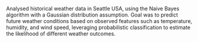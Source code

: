 Analysed  historical weather data in Seattle USA, using the Naive Bayes algorithm with a Gaussian distribution assumption.
Goal was to predict future weather conditions based on observed features such as temperature, humidity, and wind speed, 
leveraging probabilistic classification to estimate the likelihood of different weather outcomes.
